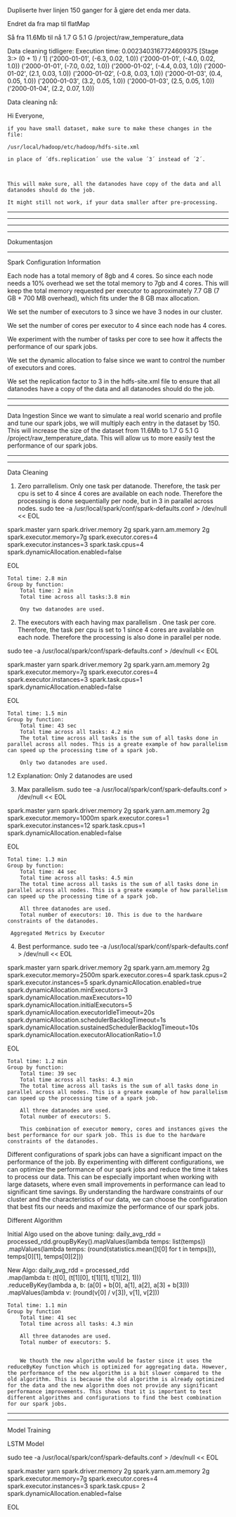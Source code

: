 Dupliserte hver linjen 150 ganger for å gjøre det enda mer data.

Endret da fra map til flatMap

Så fra 11.6Mb til nå 1.7 G  5.1 G  /project/raw_temperature_data


Data cleaning tidligere:
Execution time: 0.0023403167724609375
[Stage 3:>                                                          (0 + 1) / 1]
('2000-01-01', (-6.3, 0.02, 1.0))
('2000-01-01', (-4.0, 0.02, 1.0))
('2000-01-01', (-7.0, 0.02, 1.0))
('2000-01-02', (-4.4, 0.03, 1.0))
('2000-01-02', (2.1, 0.03, 1.0))
('2000-01-02', (-0.8, 0.03, 1.0))
('2000-01-03', (0.4, 0.05, 1.0))
('2000-01-03', (3.2, 0.05, 1.0))
('2000-01-03', (2.5, 0.05, 1.0))
('2000-01-04', (2.2, 0.07, 1.0))

Data cleaning nå:




Hi Everyone,

    if you have small dataset, make sure to make these changes in the file:

    /usr/local/hadoop/etc/hadoop/hdfs-site.xml

    in place of ´dfs.replication´ use the value ´3´ instead of ´2´.

    

    This will make sure, all the datanodes have copy of the data and all datanodes should do the job.

    It might still not work, if your data smaller after pre-processing.



-----------------------------------------------------------------------------------------------------------------------------------------------------------------------------------------
-----------------------------------------------------------------------------------------------------------------------------------------------------------------------------------------
-----------------------------------------------------------------------------------------------------------------------------------------------------------------------------------------
-----------------------------------------------------------------------------------------------------------------------------------------------------------------------------------------



Dokumentasjon

-----------------------------------------------------------------------------------------------------------------------------------------------------------------------------------------

Spark Configuration Information

Each node has a total memory of 8gb and 4 cores. 
So since each node needs a 10% overhead we set the total memory to 7gb and 4 cores.
This will keep the total memory requested per executor to approximately 7.7 GB (7 GB + 700 MB overhead), which fits under the 8 GB max allocation.

We set the number of executors to 3 since we have 3 nodes in our cluster.

We set the number of cores per executor to 4 since each node has 4 cores.

We experiment with the number of tasks per core to see how it affects the performance of our spark jobs.

We set the dynamic allocation to false since we want to control the number of executors and cores.

We set the replication factor to 3 in the hdfs-site.xml file to ensure that all datanodes have a copy of the data and all datanodes should do the job.

-----------------------------------------------------------------------------------------------------------------------------------------------------------------------------------------
-----------------------------------------------------------------------------------------------------------------------------------------------------------------------------------------

Data Ingestion
Since we want to simulate a real world scenario and profile and tune our spark jobs, we will multiply each entry in the dataset by 150. This will increase the size of the dataset from 11.6Mb to 1.7 G  5.1 G  /project/raw_temperature_data. This will allow us to more easily test the performance of our spark jobs. 


-----------------------------------------------------------------------------------------------------------------------------------------------------------------------------------------
-----------------------------------------------------------------------------------------------------------------------------------------------------------------------------------------

Data Cleaning

1. Zero parrallelism. Only one task per datanode. Therefore, the task per cpu is set to 4 since 4 cores are available on each node. Therefore the processing is done sequentially per node, but in 3 in parallel across nodes.
sudo tee -a /usr/local/spark/conf/spark-defaults.conf > /dev/null << EOL

spark.master yarn
spark.driver.memory 2g
spark.yarn.am.memory 2g
spark.executor.memory=7g
spark.executor.cores=4
spark.executor.instances=3
spark.task.cpus=4
spark.dynamicAllocation.enabled=false

EOL

    Total time: 2.8 min
    Group by function: 
        Total time: 2 min
        Total time across all tasks:3.8 min

        Ony two datanodes are used.


2. The executors with each having max parallelism . One task per core. Therefore, the task per cpu is set to 1 since 4 cores are available on each node. Therefore the processing is also done in parallel per node.

sudo tee -a /usr/local/spark/conf/spark-defaults.conf > /dev/null << EOL

spark.master yarn
spark.driver.memory 2g
spark.yarn.am.memory 2g
spark.executor.memory=7g
spark.executor.cores=4
spark.executor.instances=3
spark.task.cpus=1
spark.dynamicAllocation.enabled=false

EOL

    Total time: 1.5 min
    Group by function: 
        Total time: 43 sec
        Total time across all tasks: 4.2 min
        The total time across all tasks is the sum of all tasks done in parallel across all nodes. This is a greate example of how parallelism can speed up the processing time of a spark job.

        Only two datanodes are used.

1.2 Explanation: Only 2 datanodes are used 

3. Max parallelism.
sudo tee -a /usr/local/spark/conf/spark-defaults.conf > /dev/null << EOL

spark.master yarn
spark.driver.memory 2g
spark.yarn.am.memory 2g
spark.executor.memory=1000m
spark.executor.cores=1
spark.executor.instances=12
spark.task.cpus=1
spark.dynamicAllocation.enabled=false

EOL

    Total time: 1.3 min
    Group by function: 
        Total time: 44 sec
        Total time across all tasks: 4.5 min
        The total time across all tasks is the sum of all tasks done in parallel across all nodes. This is a greate example of how parallelism can speed up the processing time of a spark job.

        All three datanodes are used.
        Total number of executors: 10. This is due to the hardware constraints of the datanodes.

     Aggregated Metrics by Executor

4. Best performance.
sudo tee -a /usr/local/spark/conf/spark-defaults.conf > /dev/null << EOL

spark.master yarn
spark.driver.memory 2g
spark.yarn.am.memory 2g
spark.executor.memory=2500m
spark.executor.cores=4
spark.task.cpus=2
spark.executor.instances=5
spark.dynamicAllocation.enabled=true
spark.dynamicAllocation.minExecutors=3
spark.dynamicAllocation.maxExecutors=10
spark.dynamicAllocation.initialExecutors=5
spark.dynamicAllocation.executorIdleTimeout=20s
spark.dynamicAllocation.schedulerBacklogTimeout=1s
spark.dynamicAllocation.sustainedSchedulerBacklogTimeout=10s
spark.dynamicAllocation.executorAllocationRatio=1.0

EOL

    Total time: 1.2 min
    Group by function: 
        Total time: 39 sec
        Total time across all tasks: 4.3 min
        The total time across all tasks is the sum of all tasks done in parallel across all nodes. This is a greate example of how parallelism can speed up the processing time of a spark job.

        All three datanodes are used.
        Total number of executors: 5.

        This combination of executor memory, cores and instances gives the best performance for our spark job. This is due to the hardware constraints of the datanodes.


Different configurations of spark jobs can have a significant impact on the performance of the job. By experimenting with different configurations, we can optimize the performance of our spark jobs and reduce the time it takes to process our data. This can be especially important when working with large datasets, where even small improvements in performance can lead to significant time savings. By understanding the hardware constraints of our cluster and the characteristics of our data, we can choose the configuration that best fits our needs and maximize the performance of our spark jobs.

Different Algorithm

Initial Algo used on the above tuning: daily_avg_rdd = processed_rdd.groupByKey().mapValues(lambda temps: list(temps)) \
    .mapValues(lambda temps: (round(statistics.mean([t[0] for t in temps])), temps[0][1], temps[0][2]))

New Algo: daily_avg_rdd = processed_rdd \
    .map(lambda t: (t[0], (t[1][0], t[1][1], t[1][2], 1))) \
    .reduceByKey(lambda a, b: (a[0] + b[0], a[1], a[2], a[3] + b[3])) \
    .mapValues(lambda v: (round(v[0] / v[3]), v[1], v[2]))

    Total time: 1.1 min 
    Group by function
        Total time: 41 sec
        Total time across all tasks: 4.3 min

        All three datanodes are used.
        Total number of executors: 5.


        We thouth the new algorithm would be faster since it uses the reduceByKey function which is optimized for aggregating data. However, the performance of the new algorithm is a bit slower compared to the old algorithm. This is because the old algorithm is already optimized for the data and the new algorithm does not provide any significant performance improvements. This shows that it is important to test different algorithms and configurations to find the best combination for our spark jobs.



-----------------------------------------------------------------------------------------------------------------------------------------------------------------------------------------
-----------------------------------------------------------------------------------------------------------------------------------------------------------------------------------------

Model Training

LSTM Model

sudo tee -a /usr/local/spark/conf/spark-defaults.conf > /dev/null << EOL

spark.master yarn
spark.driver.memory 2g
spark.yarn.am.memory 2g
spark.executor.memory=7g
spark.executor.cores=4
spark.executor.instances=3
spark.task.cpus= 2
spark.dynamicAllocation.enabled=false

EOL
